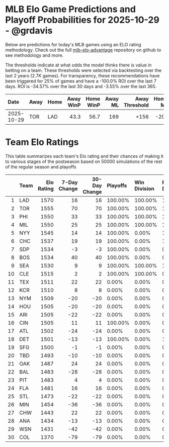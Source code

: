 # MLB Elo Game Predictions and Playoff Probabilities for 2025-10-29 - @grdavis
Below are predictions for today's MLB games using an ELO rating methodology. Check out the full [mlb-elo-advantage](https://github.com/grdavis/mlb-elo-advantage) repository on github to see methodology and more.

The thresholds indicate at what odds the model thinks there is value in betting on a team. These thresholds were selected via backtesting over the last 2 years (2.7K games). For transparency, these recommendations have been triggered for 25% of games and have a -100.0% ROI over the last 7 days. ROI is -34.57% over the last 30 days and -3.55% over the last 365.

| Date       | Away   | Home   |   Away WinP |   Home WinP |   Away ML |   Away Threshold |   Home ML |   Home Threshold |
|:-----------|:-------|:-------|------------:|------------:|----------:|-----------------:|----------:|-----------------:|
| 2025-10-29 | TOR    | LAD    |        43.3 |        56.7 |       169 |             +156 |      -209 |             -104 |

# Team Elo Ratings
This table summarizes each team's Elo rating and their chances of making it to various stages of the postseason based on 50000 simulations of the rest of the regular season and playoffs

|    | Team   |   Elo Rating |   7-Day Change |   30-Day Change | Playoffs   | Win Division   | Reach Div. Rd.   | Reach CS   | Reach WS   | Win WS   |
|---:|:-------|-------------:|---------------:|----------------:|:-----------|:---------------|:-----------------|:-----------|:-----------|:---------|
|  1 | LAD    |         1570 |             16 |              16 | 100.00%    | 100.00%        | 100.00%          | 100.00%    | 100.00%    | 56.62%   |
|  2 | TOR    |         1555 |             70 |              70 | 100.00%    | 100.00%        | 100.00%          | 100.00%    | 100.00%    | 43.38%   |
|  3 | PHI    |         1550 |             33 |              33 | 100.00%    | 100.00%        | 100.00%          | 0.00%      | 0.00%      | 0.00%    |
|  4 | MIL    |         1550 |             25 |              25 | 100.00%    | 100.00%        | 100.00%          | 100.00%    | 0.00%      | 0.00%    |
|  5 | NYY    |         1545 |             14 |              14 | 100.00%    | 0.00%          | 100.00%          | 0.00%      | 0.00%      | 0.00%    |
|  6 | CHC    |         1537 |             19 |              19 | 100.00%    | 0.00%          | 100.00%          | 0.00%      | 0.00%      | 0.00%    |
|  7 | SDP    |         1534 |             -3 |              -3 | 100.00%    | 0.00%          | 0.00%            | 0.00%      | 0.00%      | 0.00%    |
|  8 | BOS    |         1534 |             40 |              40 | 100.00%    | 0.00%          | 0.00%            | 0.00%      | 0.00%      | 0.00%    |
|  9 | SEA    |         1530 |              9 |               9 | 100.00%    | 100.00%        | 100.00%          | 100.00%    | 0.00%      | 0.00%    |
| 10 | CLE    |         1515 |              2 |               2 | 100.00%    | 100.00%        | 0.00%            | 0.00%      | 0.00%      | 0.00%    |
| 11 | TEX    |         1511 |             22 |              22 | 0.00%      | 0.00%          | 0.00%            | 0.00%      | 0.00%      | 0.00%    |
| 12 | KCR    |         1510 |              8 |               8 | 0.00%      | 0.00%          | 0.00%            | 0.00%      | 0.00%      | 0.00%    |
| 13 | NYM    |         1509 |            -20 |             -20 | 0.00%      | 0.00%          | 0.00%            | 0.00%      | 0.00%      | 0.00%    |
| 14 | HOU    |         1505 |            -20 |             -20 | 0.00%      | 0.00%          | 0.00%            | 0.00%      | 0.00%      | 0.00%    |
| 15 | ARI    |         1505 |            -22 |             -22 | 0.00%      | 0.00%          | 0.00%            | 0.00%      | 0.00%      | 0.00%    |
| 16 | CIN    |         1505 |             11 |              11 | 100.00%    | 0.00%          | 0.00%            | 0.00%      | 0.00%      | 0.00%    |
| 17 | ATL    |         1502 |            -24 |             -24 | 0.00%      | 0.00%          | 0.00%            | 0.00%      | 0.00%      | 0.00%    |
| 18 | DET    |         1501 |            -13 |             -13 | 100.00%    | 0.00%          | 100.00%          | 0.00%      | 0.00%      | 0.00%    |
| 19 | SFG    |         1500 |             -1 |              -1 | 0.00%      | 0.00%          | 0.00%            | 0.00%      | 0.00%      | 0.00%    |
| 20 | TBD    |         1493 |            -10 |             -10 | 0.00%      | 0.00%          | 0.00%            | 0.00%      | 0.00%      | 0.00%    |
| 21 | OAK    |         1487 |             24 |              24 | 0.00%      | 0.00%          | 0.00%            | 0.00%      | 0.00%      | 0.00%    |
| 22 | BAL    |         1483 |            -28 |             -28 | 0.00%      | 0.00%          | 0.00%            | 0.00%      | 0.00%      | 0.00%    |
| 23 | PIT    |         1483 |              4 |               4 | 0.00%      | 0.00%          | 0.00%            | 0.00%      | 0.00%      | 0.00%    |
| 24 | FLA    |         1481 |             16 |              16 | 0.00%      | 0.00%          | 0.00%            | 0.00%      | 0.00%      | 0.00%    |
| 25 | STL    |         1473 |            -22 |             -22 | 0.00%      | 0.00%          | 0.00%            | 0.00%      | 0.00%      | 0.00%    |
| 26 | MIN    |         1454 |            -36 |             -36 | 0.00%      | 0.00%          | 0.00%            | 0.00%      | 0.00%      | 0.00%    |
| 27 | CHW    |         1443 |             22 |              22 | 0.00%      | 0.00%          | 0.00%            | 0.00%      | 0.00%      | 0.00%    |
| 28 | ANA    |         1434 |            -13 |             -13 | 0.00%      | 0.00%          | 0.00%            | 0.00%      | 0.00%      | 0.00%    |
| 29 | WSN    |         1431 |            -42 |             -42 | 0.00%      | 0.00%          | 0.00%            | 0.00%      | 0.00%      | 0.00%    |
| 30 | COL    |         1370 |            -79 |             -79 | 0.00%      | 0.00%          | 0.00%            | 0.00%      | 0.00%      | 0.00%    |